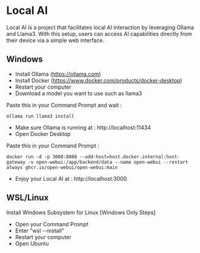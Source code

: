 # Local AI

Local AI is a project that facilitates local AI interaction by leveraging Ollama and Llama3.
With this setup, users can access AI capabilities directly from their device via a simple web interface.

## Windows

- Install Ollama (https://ollama.com)
- Install Docker (https://www.docker.com/products/docker-desktop)
- Restart your computer
- Download a model you want to use such as llama3

Paste this in your Command Prompt and wait :
```
ollama run llama3 install
```

- Make sure Ollama is running at : http://localhost:11434
- Open Docker Desktop

Paste this in your Command Prompt :
```
docker run -d -p 3000:8080 --add-host=host.docker.internal:host-gateway -v open-webui:/app/backend/data --name open-webui --restart always ghcr.io/open-webui/open-webui:main
```

- Enjoy your Local AI at : http://localhost:3000

## WSL/Linux

Install Windows Subsystem for Linux [Windows Only Steps]
- Open your Command Prompt
- Enter "wsl --install"
- Restart your computer
- Open Ubuntu

